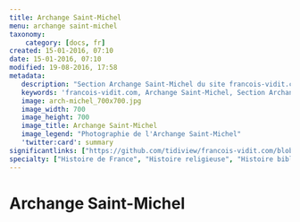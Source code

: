 ```yaml
---
title: Archange Saint-Michel
menu: archange saint-michel
taxonomy:
    category: [docs, fr]
created: 15-01-2016, 07:10
date: 15-01-2016, 07:10
modified: 19-08-2016, 17:58
metadata:
   description: "Section Archange Saint-Michel du site francois-vidit.com"
   keywords: 'francois-vidit.com, Archange Saint-Michel, Section Archange Saint-Michel'
   image: arch-michel_700x700.jpg
   image_width: 700
   image_height: 700
   image_title: Archange Saint-Michel
   image_legend: "Photographie de l'Archange Saint-Michel"
   'twitter:card': summary
significantlinks: ["https://github.com/tidiview/francois-vidit.com/blob/develop/user/sites/docs/pages/01.reference/04.mont-saint-michel/01.arch-michel/chapter.fr.md"]
specialty: ["Histoire de France", "Histoire religieuse", "Histoire biblique"]
---
```


# Archange Saint-Michel